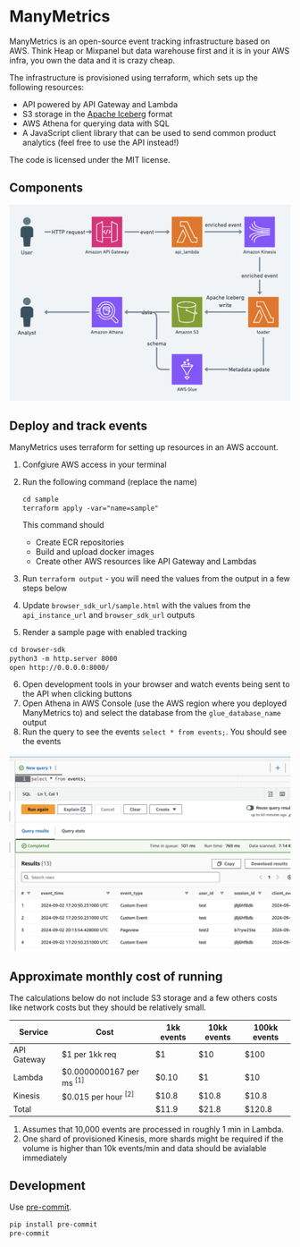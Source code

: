 # ManyMetrics

ManyMetrics is an open-source event tracking infrastructure based on AWS. Think Heap or Mixpanel but data warehouse first and it is in your AWS infra, you own the data and it is crazy cheap.

The infrastructure is provisioned using terraform, which sets up the following resources:

- API powered by API Gateway and Lambda
- S3 storage in the [Apache Iceberg](https://iceberg.apache.org/) format
- AWS Athena for querying data with SQL
- A JavaScript client library that can be used to send common product analytics (feel free to use the API instead!)

The code is licensed under the MIT license.

## Components

![Components](docs/imgs/components.png)

## Deploy and track events

ManyMetrics uses terraform for setting up resources in an AWS account.

1. Confgiure AWS access in your terminal
2. Run the following command (replace the name)

    ```
    cd sample
    terraform apply -var="name=sample"
    ```

    This command should
    - Create ECR repositories
    - Build and upload docker images
    - Create other AWS resources like API Gateway and Lambdas
3. Run `terraform output` - you will need the values from the output in a few steps below
4. Update `browser_sdk_url/sample.html` with the values from the `api_instance_url` and `browser_sdk_url` outputs
5. Render a sample page with enabled tracking
```
cd browser-sdk
python3 -m http.server 8000
open http://0.0.0.0:8000/
```
6. Open development tools in your browser and watch events being sent to the API when clicking buttons
7. Open Athena in AWS Console (use the AWS region where you deployed ManyMetrics to) and select the database from the `glue_database_name` output
8. Run the query to see the events `select * from events;`. You should see the events

![Athena query results](docs/imgs/query_results.png)

## Approximate monthly cost of running

The calculations below do not include S3 storage and a few others costs like network costs but they should be relatively small.

| Service | Cost | 1kk events | 10kk events | 100kk events |
| ------- | ---- | ------- | -------- | --------- |
| API Gateway | $1 per 1kk req | $1 | $10 | $100 |
| Lambda | $0.0000000167 per ms <sup>[1]</sup> | $0.10 | $1 | $10 |
| Kinesis | $0.015 per hour <sup>[2]</sup> | $10.8 | $10.8 | $10.8 |
| Total | | $11.9 | $21.8 | $120.8 |

1. Assumes that 10,000 events are processed in roughly 1 min in Lambda.
2. One shard of provisioned Kinesis, more shards might be required if the volume is higher than 10k events/min and data should be avialable immediately

## Development

Use [pre-commit](https://pre-commit.com/).

```
pip install pre-commit
pre-commit
```
